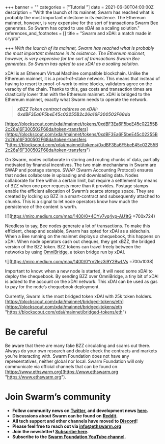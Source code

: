 +++
banner = ""
categories = ["Tutorial "]
date = 2021-06-30T04:00:00Z
description = "With the launch of its mainnet, Swarm has reached what is probably the most important milestone in its existence. The Ethereum mainnet, however, is very expensive for the sort of transactions Swarm Bee generates. So Swarm has opted to use xDAI as a scaling solution."
references_and_footnotes = []
title = "Swarm and xDAI: a match made in crypto"

+++
_With the launch of its mainnet, Swarm has reached what is probably the most important milestone in its existence. The Ethereum mainnet, however, is very expensive for the sort of transactions Swarm Bee generates. So Swarm has opted to use xDAI as a scaling solution._

xDAI is an Ethereum Virtual Machine compatible blockchain. Unlike the Ethereum mainnet, it is a proof-of-stake network. This means that instead of having to resort to proof-of-work to mine blocks, validators agree on the veracity of the chain. Thanks to this, gas costs and transaction times are drastically lower than with the Ethereum mainnet. xDAI is bridged to the Ethereum mainnet, exactly what Swarm needs to operate the network.

> **_xBZZ Token contract address on xDAI:  
> 0xdBF3Ea6F5beE45c02255B2c26a16F300502F68da_**

[https://blockscout.com/xdai/mainnet/tokens/0xdBF3Ea6F5beE45c02255B2c26a16F300502F68da/token-transfers](https://blockscout.com/xdai/mainnet/tokens/0xdBF3Ea6F5beE45c02255B2c26a16F300502F68da/token-transfers "https://blockscout.com/xdai/mainnet/tokens/0xdBF3Ea6F5beE45c02255B2c26a16F300502F68da/token-transfers")

On Swarm, nodes collaborate in storing and routing chunks of data, partially motivated by financial incentives. The two main mechanisms in Swarm are SWAP and postage stamps. SWAP (Swarm Accounting Protocol) ensures that nodes collaborate in uploading and downloading data. Nodes collaborate for free within a certain limit, but require a settlement by means of BZZ when one peer requests more than it provides. Postage stamps enable the efficient allocation of Swarm’s scarce storage space. They are created by locking up BZZ in a smart-contract and subsequently attached to chunks. This is a signal to let node operators know how much the persistence of the content is worth.

![](https://miro.medium.com/max/1400/0*4CYv7vq4yp-AU1tG =700x724)

Needless to say, Bee nodes generate a lot of transactions. To make this efficient, cheap and scalable, Swarm has opted for xDAI as a sidechain. When a Bee running on the mainnet deploys a chequebook, this happens on xDAI. When node operators cash out cheques, they get xBZZ, the bridged version of the BZZ token. BZZ tokens can travel freely between the networks by using [OmniBridge](https://omni.xdaichain.com/bridge), a token bridge run by xDAI.

![](https://miro.medium.com/max/1400/0*rn2lez3i9Y2BwLVs =700x1038)

Important to know: when a new node is started, it will need some xDAI to deploy the chequebook. By sending BZZ over OmniBridge, a tiny bit of xDAI is added to the account on the xDAI network. This xDAI can be used as gas to pay for the node’s chequebook deployment.

Currently, Swarm is the most bridged token xDAI with 25k token holders.  
[https://blockscout.com/xdai/mainnet/bridged-tokens/eth](https://blockscout.com/xdai/mainnet/bridged-tokens/eth "https://blockscout.com/xdai/mainnet/bridged-tokens/eth")

# Be careful

Be aware that there are many fake BZZ circulating and scams out there. Always do your own research and double check the contracts and markets you’re interacting with. Swarm Foundation does not have any representatives, neither global nor local. Swarm Foundation will only communicate via official channels that can be found on [https://www.ethswarm.org](https://www.ethswarm.org "https://www.ethswarm.org").

# Join Swarm’s community

* **Follow community news on** [**Twitter**](https://twitter.com/ethswarmhive)**, and development news** [**here**](https://twitter.com/ethswarm)**.**
* **Discussions about Swarm can be found on** [**Reddit**](https://www.reddit.com/r/ethswarm/)**.**
* **All tech support and other channels have moved to** [**Discord**](https://discord.gg/wdghaQsGq5)**!**
* **Please feel free to reach out via info@ethswarm.org**
* **Join the newsletter!** [**Subscribe here**](https://www.ethswarm.org/newsletter.html)**.**
* **Subscribe to the** [**Swarm Foundation YouTube channel**](https://www.youtube.com/channel/UCu6ywn9MTqdREuE6xuRkskA/videos)**.**